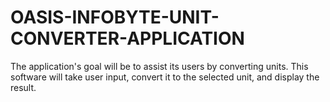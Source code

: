 # OASIS-INFOBYTE-UNIT-CONVERTER-APPLICATION
The application's goal will be to assist its users by converting units. This software will take user input, convert it to the selected unit, and display the result.
